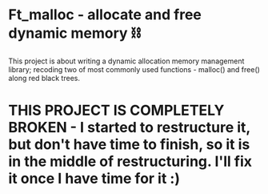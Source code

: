 # Ft_malloc - allocate and free dynamic memory ⛓

This project is about writing a dynamic allocation memory management library; recoding two of most commonly used functions - malloc() and free() along red black trees.


# THIS PROJECT IS COMPLETELY BROKEN - I started to restructure it, but don't have time to finish, so it is in the middle of restructuring. I'll fix it once I have time for it :)
